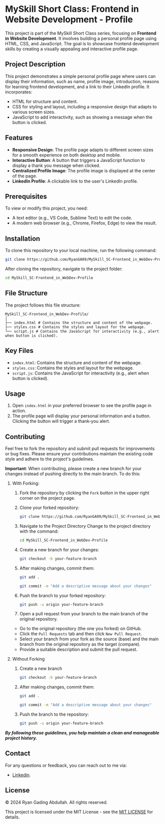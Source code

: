 # MySkill Short Class: Frontend in Website Development - Profile

This project is part of the MySkill Short Class series, focusing on **Frontend in Website Development**. It involves building a personal profile page using HTML, CSS, and JavaScript. The goal is to showcase frontend development skills by creating a visually appealing and interactive profile page.

## Project Description

This project demonstrates a simple personal profile page where users can display their information, such as name, profile image, introduction, reasons for learning frontend development, and a link to their LinkedIn profile. It incorporates:

- HTML for structure and content.
- CSS for styling and layout, including a responsive design that adapts to various screen sizes.
- JavaScript to add interactivity, such as showing a message when the button is clicked.

## Features

- **Responsive Design**: The profile page adapts to different screen sizes for a smooth experience on both desktop and mobile.
- **Interactive Button**: A button that triggers a JavaScript function to display a thank you message when clicked.
- **Centralized Profile Image**: The profile image is displayed at the center of the page.
- **LinkedIn Profile**: A clickable link to the user's LinkedIn profile.

## Prerequisites

To view or modify this project, you need:

- A text editor (e.g., VS Code, Sublime Text) to edit the code.
- A modern web browser (e.g., Chrome, Firefox, Edge) to view the result.

## Installation

To clone this repository to your local machine, run the following command:

```bash
git clone https://github.com/RyanGA09/MySkill_SC-Frontend_in_WebDev-Profile.git
```

After cloning the repository, navigate to the project folder:

```bash
cd MySkill_SC-Frontend_in_WebDev-Profile
```

## File Structure

The project follows this file structure:

```plaintext
MySkill_SC-Frontend_in_WebDev-Profile/
│
├── index.html # Contains the structure and content of the webpage.
├── styles.css # Contains the styles and layout for the webpage.
└── script.js # Contains the JavaScript for interactivity (e.g., alert when button is clicked).

```

## Key Files

- `index.html`: Contains the structure and content of the webpage.
- `styles.css`: Contains the styles and layout for the webpage.
- `script.js`: Contains the JavaScript for interactivity (e.g., alert when button is clicked).

## Usage

1. Open `index.html` in your preferred browser to see the profile page in action.
2. The profile page will display your personal information and a button. Clicking the button will trigger a thank-you alert.

## Contributing

Feel free to fork the repository and submit pull requests for improvements or bug fixes. Please ensure your contributions maintain the existing code style and adhere to the project's guidelines.

**Important**: When contributing, please create a new branch for your changes instead of pushing directly to the main branch. To do this:

1. With Forking:

   1. Fork the repository by clicking the `Fork` button in the upper right corner on the project page.
   2. Clone your forked repository:

      ```bash
      git clone https://github.com/RyanGA09/MySkill_SC-Frontend_in_WebDev-Profile.git
      ```

   3. Navigate to the Project Directory
      Change to the project directory with the command:

      ```bash
      cd MySkill_SC-Frontend_in_WebDev-Profile
      ```

   4. Create a new branch for your changes:

      ```bash
      git checkout -b your-feature-branch
      ```

   5. After making changes, commit them:

      ```bash
      git add .
      ```

      ```bash
      git commit -m "Add a descriptive message about your changes"
      ```

   6. Push the branch to your forked repository:

      ```bash
      git push -u origin your-feature-branch
      ```

   7. Open a pull request from your branch to the main branch of the original repository.

   - Go to the original repository (the one you forked) on GitHub.
   - Click the `Pull Requests` tab and then click `New Pull Request`.
   - Select your branch from your fork as the source (base) and the main branch from the original repository as the target (compare).
   - Provide a suitable description and submit the pull request.

2. Without Forking

   1. Create a new branch

      ```bash
      git checkout -b your-feature-branch
      ```

   2. After making changes, commit them:

      ```bash
      git add .
      ```

      ```bash
      git commit -m "Add a descriptive message about your changes"
      ```

   3. Push the branch to the repository:

      ```bash
      git push -u origin your-feature-branch
      ```

**_By following these guidelines, you help maintain a clean and manageable project history._**

## Contact

For any questions or feedback, you can reach out to me via:

- [Linkedin](https://www.linkedin.com/in/ryan-gading-abdullah/).

## License

&copy; 2024 Ryan Gading Abdullah. All rights reserved.

This project is licensed under the MIT License - see the [MIT LICENSE](LICENSE) for details.
